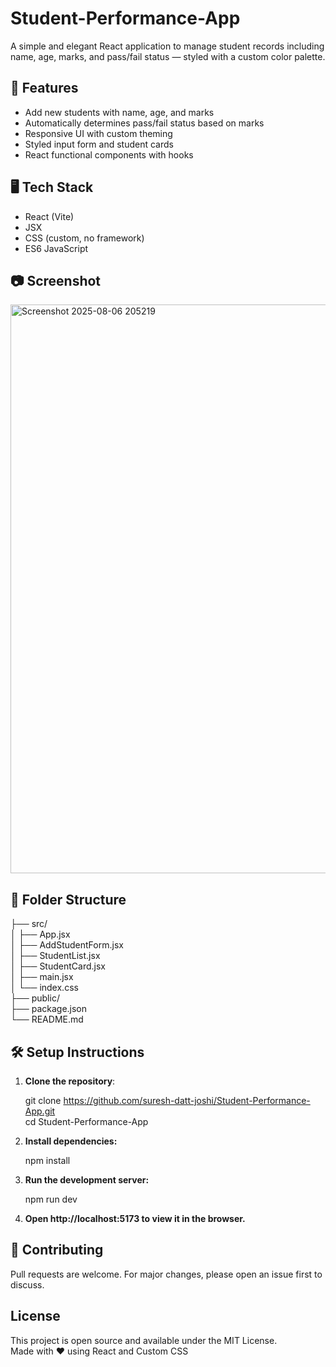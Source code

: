 # Student-Performance-App

A simple and elegant React application to manage student records including name, age, marks, and pass/fail status — styled with a custom color palette.  

## 🚀 Features

- Add new students with name, age, and marks
- Automatically determines pass/fail status based on marks
- Responsive UI with custom theming
- Styled input form and student cards
- React functional components with hooks

## 🖥️ Tech Stack

- React (Vite)
- JSX
- CSS (custom, no framework)
- ES6 JavaScript

## 📷 Screenshot
<img width="1474" height="910" alt="Screenshot 2025-08-06 205219" src="https://github.com/user-attachments/assets/5175924f-a205-41e1-b82f-a575d1122644" />

## 📁 Folder Structure

├── src/ <br />
│ ├── App.jsx <br />
│ ├── AddStudentForm.jsx <br />
│ ├── StudentList.jsx<br />
│ ├── StudentCard.jsx<br />
│ ├── main.jsx<br />
│ └── index.css<br />
├── public/<br />
├── package.json<br />
└── README.md<br />

## 🛠️ Setup Instructions

1. **Clone the repository**:
   
   git clone https://github.com/suresh-datt-joshi/Student-Performance-App.git<br />
   cd Student-Performance-App

2. **Install dependencies:**
   
    npm install
   
3. **Run the development server:**

    npm run dev

4. **Open http://localhost:5173 to view it in the browser.**

## 🙌 Contributing
 Pull requests are welcome. For major changes, please open an issue first to discuss.

 ## License
 This project is open source and available under the MIT License.<br />
 Made with ❤️ using React and Custom CSS
